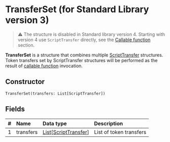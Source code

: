 # TransferSet (for Standard Library version 3)

> :warning: The structure is disabled in Standard library version 4. Starting with version 4 use `ScriptTransfer` directly, see the [Callable function](/en/ride/functions/callable-function) section.

**TransferSet** is a structure that combines multiple [ScriptTransfer](/en/ride/structures/script-actions/script-transfer) structures. Token transfers set by ScriptTransfer structures will be performed as the result of [callable function](/en/ride/functions/callable-function) invocation.

## Constructor

``` ride
TransferSet(transfers: List[ScriptTransfer])
```

## Fields

|   #   | Name | Data type | Description |
| :--- | :--- | :--- | :--- |
| 1 | transfers | [List](/en/ride/data-types/list)[[ScriptTransfer](/en/ride/structures/common-structures/script-transfer)] | List of token transfers |
